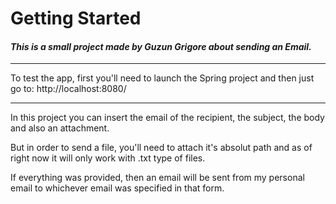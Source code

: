 # Getting Started
#### *This is a small project made by Guzun Grigore about sending an Email.*

---

To test the app, first you'll need to launch the Spring project and then just go to:
http://localhost:8080/

---
In this project you can insert the email of the recipient, the subject, the body and also an attachment. 

But in order to send a file, you'll need to attach it's absolut path and as of right now it will only work with .txt type of files.

If everything was provided, then an email will be sent from my personal email to whichever email was specified in that form.